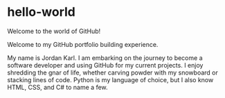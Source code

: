 # hello-world

Welcome to the world of GitHub!

Welcome to my GitHub portfolio building experience.

My name is Jordan Karl. I am embarking on the journey to become a software developer and using GitHub for my current projects.
I enjoy shredding the gnar of life, whether carving powder with my snowboard or stacking lines of code. Python is my language of choice, but I also know HTML, CSS, and C# to name a few. 
